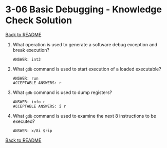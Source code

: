 
# 3-06 Basic Debugging - Knowledge Check Solution

[Back to README](README.md)

1. What operation is used to generate a software debug exception and break 
execution?
    ```
    ANSWER: int3
    ```

2. What `gdb` command is used to start execution of a loaded executable?
    ```
    ANSWER: run
    ACCEPTABLE ANSWERS: r
    ```

3. What `gdb` command is used to dump registers?
    ```
    ANSWER: info r
    ACCEPTABLE ANSWERS: i r
    ```

4. What `gdb` command is used to examine the next 8 instructions to be 
executed?
    ```
    ANSWER: x/8i $rip
    ```

[Back to README](README.md)


<!--- End of file. --->
